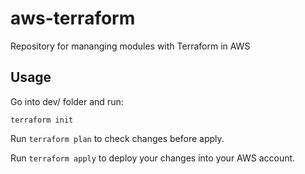 # aws-terraform
Repository for mananging modules with Terraform in AWS

## Usage

Go into dev/ folder and run:

```terraform init```

Run ```terraform plan``` to check changes before apply.

Run ```terraform apply``` to deploy your changes into your AWS account.
